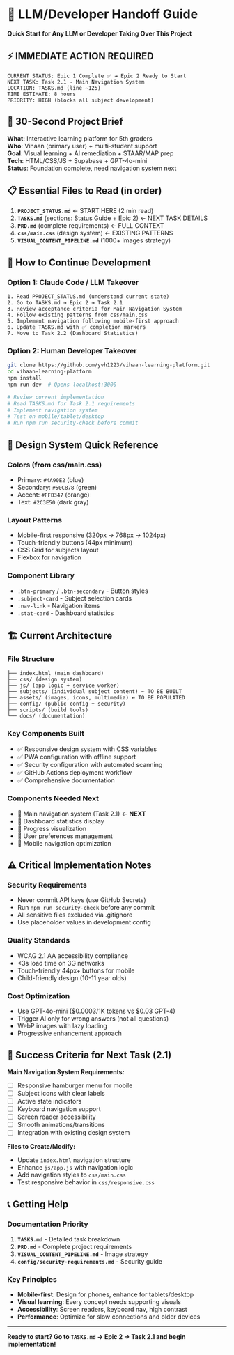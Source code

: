 # 🔄 LLM/Developer Handoff Guide

**Quick Start for Any LLM or Developer Taking Over This Project**

## ⚡ IMMEDIATE ACTION REQUIRED

```
CURRENT STATUS: Epic 1 Complete ✅ → Epic 2 Ready to Start
NEXT TASK: Task 2.1 - Main Navigation System  
LOCATION: TASKS.md (line ~125)
TIME ESTIMATE: 8 hours
PRIORITY: HIGH (blocks all subject development)
```

## 🎯 30-Second Project Brief

**What**: Interactive learning platform for 5th graders  
**Who**: Vihaan (primary user) + multi-student support  
**Goal**: Visual learning + AI remediation + STAAR/MAP prep  
**Tech**: HTML/CSS/JS + Supabase + GPT-4o-mini  
**Status**: Foundation complete, need navigation system next  

## 📋 Essential Files to Read (in order)

1. **`PROJECT_STATUS.md`** ← START HERE (2 min read)
2. **`TASKS.md`** (sections: Status Guide + Epic 2) ← NEXT TASK DETAILS  
3. **`PRD.md`** (complete requirements) ← FULL CONTEXT
4. **`css/main.css`** (design system) ← EXISTING PATTERNS
5. **`VISUAL_CONTENT_PIPELINE.md`** (1000+ images strategy)

## 🚀 How to Continue Development

### Option 1: Claude Code / LLM Takeover
```
1. Read PROJECT_STATUS.md (understand current state)
2. Go to TASKS.md → Epic 2 → Task 2.1 
3. Review acceptance criteria for Main Navigation System
4. Follow existing patterns from css/main.css
5. Implement navigation following mobile-first approach
6. Update TASKS.md with ✅ completion markers
7. Move to Task 2.2 (Dashboard Statistics)
```

### Option 2: Human Developer Takeover  
```bash
git clone https://github.com/yvh1223/vihaan-learning-platform.git
cd vihaan-learning-platform
npm install
npm run dev  # Opens localhost:3000

# Review current implementation
# Read TASKS.md for Task 2.1 requirements
# Implement navigation system
# Test on mobile/tablet/desktop
# Run npm run security-check before commit
```

## 🎨 Design System Quick Reference

### Colors (from css/main.css)
- Primary: `#4A90E2` (blue)
- Secondary: `#50C878` (green)  
- Accent: `#FFB347` (orange)
- Text: `#2C3E50` (dark gray)

### Layout Patterns
- Mobile-first responsive (320px → 768px → 1024px)
- Touch-friendly buttons (44px minimum)
- CSS Grid for subjects layout
- Flexbox for navigation

### Component Library
- `.btn-primary` / `.btn-secondary` - Button styles
- `.subject-card` - Subject selection cards
- `.nav-link` - Navigation items
- `.stat-card` - Dashboard statistics

## 🏗️ Current Architecture

### File Structure
```
├── index.html (main dashboard)
├── css/ (design system)
├── js/ (app logic + service worker)
├── subjects/ (individual subject content) ← TO BE BUILT
├── assets/ (images, icons, multimedia) ← TO BE POPULATED  
├── config/ (public config + security)
├── scripts/ (build tools)
└── docs/ (documentation)
```

### Key Components Built
- ✅ Responsive design system with CSS variables
- ✅ PWA configuration with offline support
- ✅ Security configuration with automated scanning
- ✅ GitHub Actions deployment workflow
- ✅ Comprehensive documentation

### Components Needed Next
- 🔲 Main navigation system (Task 2.1) ← **NEXT**
- 🔲 Dashboard statistics display
- 🔲 Progress visualization
- 🔲 User preferences management
- 🔲 Mobile navigation optimization

## ⚠️ Critical Implementation Notes

### Security Requirements
- Never commit API keys (use GitHub Secrets)
- Run `npm run security-check` before any commit
- All sensitive files excluded via .gitignore
- Use placeholder values in development config

### Quality Standards  
- WCAG 2.1 AA accessibility compliance
- <3s load time on 3G networks
- Touch-friendly 44px+ buttons for mobile
- Child-friendly design (10-11 year olds)

### Cost Optimization
- Use GPT-4o-mini ($0.0003/1K tokens vs $0.03 GPT-4)
- Trigger AI only for wrong answers (not all questions)
- WebP images with lazy loading
- Progressive enhancement approach

## 🎯 Success Criteria for Next Task (2.1)

**Main Navigation System Requirements:**
- [ ] Responsive hamburger menu for mobile
- [ ] Subject icons with clear labels  
- [ ] Active state indicators
- [ ] Keyboard navigation support
- [ ] Screen reader accessibility
- [ ] Smooth animations/transitions
- [ ] Integration with existing design system

**Files to Create/Modify:**
- Update `index.html` navigation structure
- Enhance `js/app.js` with navigation logic
- Add navigation styles to `css/main.css`
- Test responsive behavior in `css/responsive.css`

## 📞 Getting Help

### Documentation Priority
1. **`TASKS.md`** - Detailed task breakdown
2. **`PRD.md`** - Complete project requirements  
3. **`VISUAL_CONTENT_PIPELINE.md`** - Image strategy
4. **`config/security-requirements.md`** - Security guide

### Key Principles
- **Mobile-first**: Design for phones, enhance for tablets/desktop
- **Visual learning**: Every concept needs supporting visuals
- **Accessibility**: Screen readers, keyboard nav, high contrast
- **Performance**: Optimize for slow connections and older devices

---

**Ready to start? Go to `TASKS.md` → Epic 2 → Task 2.1 and begin implementation!**